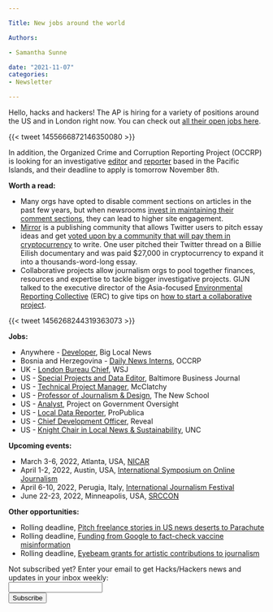 ```yaml
---

Title: New jobs around the world

Authors: 

- Samantha Sunne

date: "2021-11-07"
categories:
- Newsletter

---
```


Hello, hacks and hackers! The AP is hiring for a variety of positions around the US and in London right now. You can check out [all their open jobs here](https://careers.ap.org/go/View-All-Jobs/4304700/).

{{< tweet 1455666872146350080 >}}

In addition, the Organized Crime and Corruption Reporting Project (OCCRP) is looking for an investigative [editor](https://www.occrp.org/en/occrp-jobs/pacific-islands-investigative-editor) and [reporter](https://www.occrp.org/en/occrp-jobs/pacific-islands-investigative-reporter) based in the Pacific Islands, and their deadline to apply is tomorrow November 8th.

**Worth a read:**



* Many orgs have opted to disable comment sections on articles in the past few years, but when newsrooms [invest in maintaining their comment sections](https://www.poynter.org/ethics-trust/2021/dont-read-the-comments-for-news-sites-it-might-be-worth-the-effort/), they can lead to higher site engagement.
* [Mirror](https://mirror.xyz/) is a publishing community that allows Twitter users to pitch essay ideas and get [voted upon by a community that will pay them in cryptocurrency](https://www.vice.com/en/article/dypzbq/surprise-the-future-of-media-involves-a-crypto-based-popularity-contest-mirror) to write. One user pitched their Twitter thread on a Billie Eilish documentary and was paid $27,000 in cryptocurrency to expand it into a thousands-word-long essay.
* Collaborative projects allow journalism orgs to pool together finances, resources and expertise to tackle bigger investigative projects. GIJN talked to the executive director of the Asia-focused [Environmental Reporting Collective](https://www.investigative.earth/) (ERC) to give tips on [how to start a collaborative project](https://gijn.org/2021/11/05/asian-journalism-collaborations-break-new-ground/).

{{< tweet 1456268244319363073 >}}

**Jobs:**



* Anywhere - [Developer](https://docs.google.com/document/d/18jgL5bPgGSNl1i6ySxNIvpqCMxvH61flx9tai-4TdpE/edit), Big Local News
* Bosnia and Herzegovina - [Daily News Interns](https://www.occrp.org/en/occrp-jobs/daily-news-interns), OCCRP
* UK - [London Bureau Chief](https://talkingbiznews.com/biz-news-help-wanted/wsj-seeks-a-london-bureau-chief/), WSJ
* US - [Special Projects and Data Editor](https://talkingbiznews.com/biz-news-help-wanted/baltimore-biz-journal-seeks-special-projects-and-data-editor/), Baltimore Business Journal
* US - [Technical Project Manager](https://www.linkedin.com/jobs/view/2754928053/?refId=2cjR6MtX%2BqZkYn6siZqgwg%3D%3D&trackingId=2pNSQTXK9zkKDkETD%2BEPPg%3D%3D), McClatchy
* US - [Professor of Journalism & Design](https://careers.newschool.edu/postings/20147), The New School
* US - [Analyst](https://www.ire.org/job-center/analyst-center-for-defense-information/), Project on Government Oversight
* US - [Local Data Reporter](https://propublica.forms.fm/local-data-reporter-temporary-2022/forms/9006), ProPublica
* US - [Chief Development Officer](https://reveal.applytojob.com/apply/H8xKx6TPRA/Chief-Development-Officer), Reveal
* US - [Knight Chair in Local News & Sustainability](https://unc.peopleadmin.com/postings/214373), UNC

**Upcoming events:**



* March 3-6, 2022, Atlanta, USA, [NICAR](https://www.ire.org/submit-your-ideas-for-nicar22-and-sign-up-for-conference-emails/)
* April 1-2, 2022, Austin, USA, [International Symposium on Online Journalism](https://isoj.org/)
* April 6-10, 2022, Perugia, Italy, [International Journalism Festival](https://www.journalismfestival.com/)
* June 22-23, 2022, Minneapolis, USA, [SRCCON](https://srccon.org)

**Other opportunities:**



* Rolling deadline, [Pitch freelance stories in US news deserts to Parachute](https://parachutemagazine.com/)
* Rolling deadline, [Funding from Google to fact-check vaccine misinformation](https://blog.google/outreach-initiatives/google-news-initiative/open-fund-projects-debunking-vaccine-misinformation/)
* Rolling deadline, [Eyebeam grants for artistic contributions to journalism](https://www.eyebeam.org/eyebeam-center-for-the-future-of-journalism/)

<div id="mc_embed_signup"><form id="mc-embedded-subscribe-form" class="validate" action="//hackshackers.us1.list-manage.com/subscribe/post?u=c56f2e53d5ed6ef87f8aaa75c&amp;id=fb2bc6f10b" method="post" name="mc-embedded-subscribe-form" novalidate="" target="_blank">

<div id="mc_embed_signup_scroll">

<div class="mc-field-group"><label for="mce-EMAIL">Not subscribed yet? Enter your email to get Hacks/Hackers news and updates in your inbox weekly:  </label></div>

<div class="mc-field-group"><input id="mce-EMAIL" class="required email" name="EMAIL" type="email" value="" /></div>

<!-- real people should not fill this in and expect good things - do not remove this or risk form bot signups-->

<div style="position: absolute; left: -5000px;"><input tabindex="-1" name="b_c56f2e53d5ed6ef87f8aaa75c_fb2bc6f10b" type="text" value="" /></div>

<div class="clear"><input id="mc-embedded-subscribe" class="button" name="subscribe" type="submit" value="Subscribe" /></div>

</div>

</form></div>

<!--End mc_embed_signup-->

<meta name="twitter:card" content="summary">

<meta name="twitter:image:src" content="https://hackshackers.com/content-images/about/hackshackers_logomark.png">
